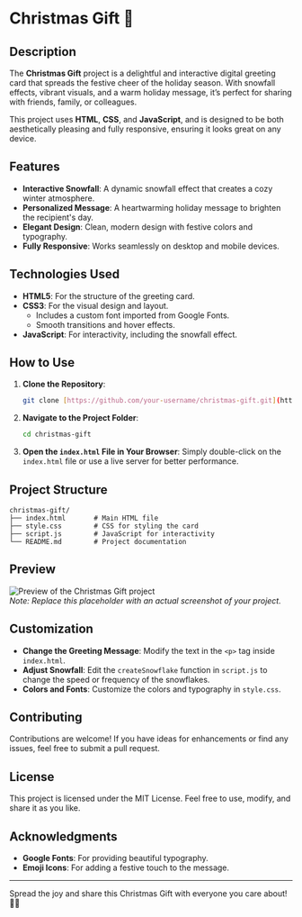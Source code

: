 # Christmas Gift 🎄

## Description
The **Christmas Gift** project is a delightful and interactive digital greeting card that spreads the festive cheer of the holiday season. With snowfall effects, vibrant visuals, and a warm holiday message, it’s perfect for sharing with friends, family, or colleagues. 

This project uses **HTML**, **CSS**, and **JavaScript**, and is designed to be both aesthetically pleasing and fully responsive, ensuring it looks great on any device.

## Features
- **Interactive Snowfall**: A dynamic snowfall effect that creates a cozy winter atmosphere.
- **Personalized Message**: A heartwarming holiday message to brighten the recipient's day.
- **Elegant Design**: Clean, modern design with festive colors and typography.
- **Fully Responsive**: Works seamlessly on desktop and mobile devices.

## Technologies Used
- **HTML5**: For the structure of the greeting card.
- **CSS3**: For the visual design and layout.
  - Includes a custom font imported from Google Fonts.
  - Smooth transitions and hover effects.
- **JavaScript**: For interactivity, including the snowfall effect.

## How to Use
1. **Clone the Repository**:
   ```bash
   git clone [https://github.com/your-username/christmas-gift.git](https://github.com/Zrem-lix/Christmas-Gift.git)
   ```

2. **Navigate to the Project Folder**:
   ```bash
   cd christmas-gift
   ```

3. **Open the `index.html` File in Your Browser**:
   Simply double-click on the `index.html` file or use a live server for better performance.

## Project Structure
```
christmas-gift/
├── index.html       # Main HTML file
├── style.css        # CSS for styling the card
├── script.js        # JavaScript for interactivity
└── README.md        # Project documentation
```

## Preview
![Preview of the Christmas Gift project](./assets/preview.png)  
*Note: Replace this placeholder with an actual screenshot of your project.*

## Customization
- **Change the Greeting Message**: Modify the text in the `<p>` tag inside `index.html`.
- **Adjust Snowfall**: Edit the `createSnowflake` function in `script.js` to change the speed or frequency of the snowflakes.
- **Colors and Fonts**: Customize the colors and typography in `style.css`.

## Contributing
Contributions are welcome! If you have ideas for enhancements or find any issues, feel free to submit a pull request.

## License
This project is licensed under the MIT License. Feel free to use, modify, and share it as you like.

## Acknowledgments
- **Google Fonts**: For providing beautiful typography.
- **Emoji Icons**: For adding a festive touch to the message.

---

Spread the joy and share this Christmas Gift with everyone you care about! 🎅✨

